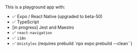 This is a playground app with:

- ✅ Expo / React Native (upgraded to beta-50)
- ✅ TypeScript
- [in progress] Jest and Maestro
- ✅ `react-navigation`
- ✅ `i18n`
- ✅ `Unistyles` (requires prebuild `npx expo prebuild --clean``)
